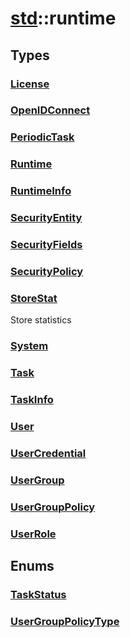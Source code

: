 # [std](/libs/std/)::runtime
## Types
### [License](./type.License.md)


### [OpenIDConnect](./type.OpenIDConnect.md)


### [PeriodicTask](./type.PeriodicTask.md)


### [Runtime](./type.Runtime.md)


### [RuntimeInfo](./type.RuntimeInfo.md)


### [SecurityEntity](./type.SecurityEntity.md)


### [SecurityFields](./type.SecurityFields.md)


### [SecurityPolicy](./type.SecurityPolicy.md)


### [StoreStat](./type.StoreStat.md)
Store statistics


### [System](./type.System.md)


### [Task](./type.Task.md)


### [TaskInfo](./type.TaskInfo.md)


### [User](./type.User.md)


### [UserCredential](./type.UserCredential.md)


### [UserGroup](./type.UserGroup.md)


### [UserGroupPolicy](./type.UserGroupPolicy.md)


### [UserRole](./type.UserRole.md)


## Enums
### [TaskStatus](./enum.TaskStatus.md)


### [UserGroupPolicyType](./enum.UserGroupPolicyType.md)


